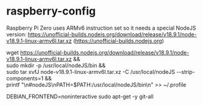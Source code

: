 # raspberry-config

Raspberry Pi Zero uses ARMv6 instruction set so it needs a special NodeJS version: https://unofficial-builds.nodejs.org/download/release/v18.9.1/node-v18.9.1-linux-armv6l.tar.xz (https://unofficial-builds.nodejs.org)

wget https://unofficial-builds.nodejs.org/download/release/v18.9.1/node-v18.9.1-linux-armv6l.tar.xz &&  
sudo mkdir -p /usr/local/nodeJS/bin &&  
sudo tar xvfJ node-v18.9.1-linux-armv6l.tar.xz -C /usr/local/nodeJS --strip-components=1 &&  
printf "\n#nodeJS\nPATH=$PATH:/usr/local/nodeJS/bin\n" >> ~/.profile

DEBIAN_FRONTEND=noninteractive sudo apt-get -y git-all
